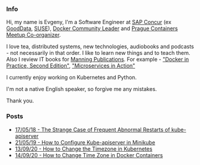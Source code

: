 ### Info 
Hi, my name is Evgeny, I'm a Software Engineer at [SAP Concur](https://www.concur.com/) (ex [GoodData](https://www.gooddata.com/), [SUSE](https://www.suse.com/)), [Docker Community Leader](https://www.meetup.com/Docker-Prague-Czech-Republic/) and [Prague Containers Meetup Co-organizer](https://www.meetup.com/Prague-Containers-Meetup/).

I love tea, distributed systems, new technologies, audiobooks and podcasts - not necessarily in that order. I like to learn new things and to teach them. Also I review IT books for [Manning Publications](https://www.manning.com/). For example - ["Docker in Practice, Second Edition"](https://www.manning.com/books/docker-in-practice-second-edition), ["Microservices in Action"](https://www.manning.com/books/microservices-in-action?query=microservices)

I currently enjoy working on Kubernetes and Python.

I'm not a native English speaker, so forgive me any mistakes.

Thank you.

### Posts
- [17/05/18 - The Strange Case of Frequent Abnormal Restarts of kube-apiserver](https://evalle.github.io/blog/20180517-apiserver)
- [21/05/19 - How to Configure Kube-apiserver in Minikube](https://evalle.github.io/blog/20190521-configure-kube-apiserver-in-minikube)
- [13/09/20 - How to Change the Timezone in Kubernetes](https://evalle.github.io/blog/20200914-kubernetes-tz)
- [14/09/20 - How to Change Time Zone in Docker Containers](https://evalle.github.io/blog/20200913-docker-compose-tz)
